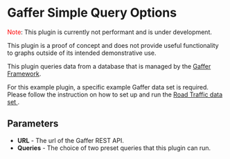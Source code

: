 # Gaffer Simple Query Options

<span style="color:red;">Note</span>: This plugin is currently not performant and is under development.

This plugin is a proof of concept and does not provide useful functionality to graphs outside of its intended demonstrative use.

This plugin queries data from a database that is managed by the <a href="https://gchq.github.io/gaffer-doc/v1docs/">Gaffer Framework</a>. 

For this example plugin, a specific example Gaffer data set is required. Please follow the instruction on how to set up and run the <a href="https://gchq.github.io/gaffer-doc/v1docs/components/example/road-traffic.html">  Road Traffic data set </a>.  

## Parameters
-   **URL** - The url of the Gaffer REST API.
-   **Queries** - The choice of two preset queries that this plugin can run.
